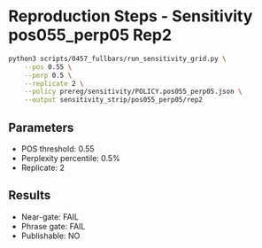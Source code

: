 # Reproduction Steps - Sensitivity pos055_perp05 Rep2

```bash
python3 scripts/0457_fullbars/run_sensitivity_grid.py \
    --pos 0.55 \
    --perp 0.5 \
    --replicate 2 \
    --policy prereg/sensitivity/POLICY.pos055_perp05.json \
    --output sensitivity_strip/pos055_perp05/rep2
```

## Parameters
- POS threshold: 0.55
- Perplexity percentile: 0.5%
- Replicate: 2

## Results
- Near-gate: FAIL
- Phrase gate: FAIL
- Publishable: NO
